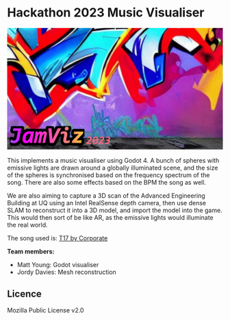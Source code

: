 # Hackathon 2023 Music Visualiser

![](JamViz.png)

This implements a music visualiser using Godot 4. A bunch of spheres with emissive
lights are drawn around a globally illuminated scene, and the size of the spheres is synchronised
based on the frequency spectrum of the song. There are also some effects based on the BPM the song
as well.

We are also aiming to capture a 3D scan of the Advanced Engineering Building at UQ using an Intel
RealSense depth camera, then use dense SLAM to reconstruct it into a 3D model, and import the
model into the game. This would then sort of be like AR, as the emissive lights would illuminate
the real world.

The song used is: [T17 by Corporate](https://soundcloud.com/playmerecords/corporate-t17-original-mix)

**Team members:**
- Matt Young: Godot visualiser
- Jordy Davies: Mesh reconstruction

## Licence
Mozilla Public License v2.0
